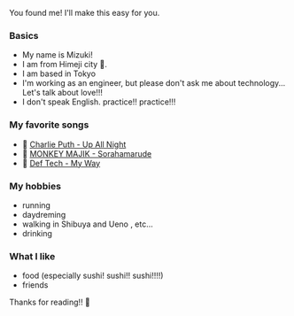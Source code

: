 You found me! I'll make this easy for you.

### Basics

- My name is Mizuki!
- I am from Himeji city 🏰.
- I am based in Tokyo
- I'm working as an engineer, but please don't ask me about technology... Let's talk about love!!!
- I don't speak English. practice!! practice!!!

### My favorite songs

- 🎵 <a href="https://www.youtube.com/watch?v=vBLQFGHtSzg" target="_blank">Charlie Puth - Up All Night</a>
- 🎵 <a href="https://www.youtube.com/watch?v=w7zX1ZP2tzg" target="_blank">MONKEY MAJIK - Sorahamarude</a>
- 🎵 <a href="https://www.youtube.com/watch?v=AbHzv3QeEC0" target="_blank">Def Tech - My Way</a>

### My hobbies

- running
- daydreming
- walking in Shibuya and Ueno , etc...
- drinking

### What I like

- food (especially sushi! sushi!! sushi!!!!)
- friends


Thanks for reading!! 🚙